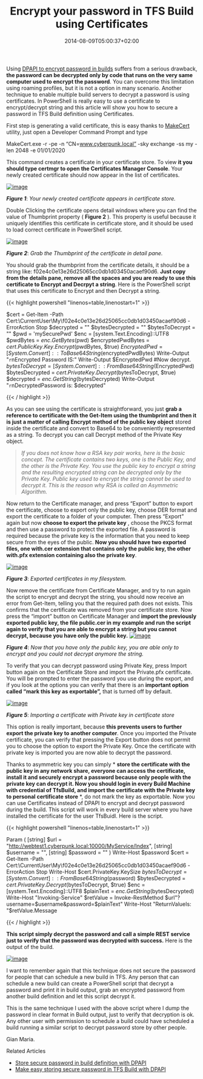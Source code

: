 ﻿---
title: "Encrypt your password in TFS Build using Certificates"
description: ""
date: 2014-08-09T05:00:37+02:00
draft: false
tags: [TFS Build]
categories: [Team Foundation Server]
---
Using [DPAPI to encrypt password in builds](http://www.codewrecks.com/blog/index.php/2014/07/22/make-easy-storing-secure-password-in-tfs-build-with-dpapi/) suffers from a serious drawback,  **the password can be decrypted only by code that runs on the very same computer used to encrypt the password**. You can overcome this limitation using roaming profiles, but it is not a option in many scenario. Another technique to enable multiple build servers to decrypt a password is using certificates. In PowerShell is really easy to use a certificate to encrypt/decrypt string and this article will show you how to secure a password in TFS Build definition using Certificates.

First step is generating a valid certificate, this is easy thanks to [MakeCert](http://msdn.microsoft.com/en-us/library/bfsktky3%28v=vs.110%29.aspx) utility, just open a Developer Command Prompt and type

MakeCert.exe -r -pe -n “CN=www.cyberpunk.local” -sky exchange -ss my -len 2048 -e 01/01/2020

This command creates a certificate in your certificate store. To view  **it you should type certmgr to open the Certificates Manager Console**. Your newly created certificate should now appear in the list of certificates.

[![image](http://www.codewrecks.com/blog/wp-content/uploads/2014/08/image_thumb3.png "image")](http://www.codewrecks.com/blog/wp-content/uploads/2014/08/image3.png)

 ***Figure 1***: *Your newly created certificate appears in certificate store.*

Double Clicking the certificate opens detail windows where you can find the value of Thumbprint property ( **Figure 2** ). This property is useful because it uniquely identifies this certificate in certificate store, and it should be used to load correct certificate in PowerShell script.

[![image](http://www.codewrecks.com/blog/wp-content/uploads/2014/08/image_thumb4.png "image")](http://www.codewrecks.com/blog/wp-content/uploads/2014/08/image4.png)

 ***Figure 2***: *Grab the Thumbprint of the certificate in detail pane.*

You should grab the thumbprint from the certificate details, it should be a string like: f02e4c0e13e26d25065cc0db1d03450acaef90d6.  **Just copy from the details pane, remove all the spaces and you are ready to use this certificate to Encrypt and Decrpyt a string**. Here is the PowerShell script that uses this certificate to Encrypt and then Decrypt a string.

{{< highlight powershell "linenos=table,linenostart=1" >}}


$cert = Get-Item -Path Cert:\CurrentUser\My\f02e4c0e13e26d25065cc0db1d03450acaef90d6 -ErrorAction Stop
$decrypted = ""
$bytesDecrypted = ""
$bytesToDecrypt = ""
$pwd = 'mySecurePwd'
$enc = [system.Text.Encoding]::UTF8
$pwdBytes = $enc.GetBytes($pwd) 
$encryptedPwdBytes = $cert.PublicKey.Key.Encrypt($pwdBytes, $true)
$EncryptedPwd = [System.Convert]::ToBase64String($encryptedPwdBytes)
Write-Output "`r`nEncrypted Password IS:"
Write-Output $EncryptedPwd
#Now decrypt.
$bytesToDecrypt = [System.Convert]::FromBase64String($EncryptedPwd)
$bytesDecrypted = $cert.PrivateKey.Decrypt($bytesToDecrypt, $true)
$decrypted = $enc.GetString($bytesDecrypted)
Write-Output "`r`nDecryptedPassword is: $decrypted"

{{< / highlight >}}

As you can see using the certificate is straightforward, you just  **grab a reference to certificate with the Get-Item using the thumbprint and then it is just a matter of calling Encrypt method of the public key object** stored inside the certificate and convert to Base64 to be conveniently represented as a string. To decrypt you can call Decrypt method of the Private Key object.

> *If you does not know how a RSA key pair works, here is the basic concept. The certificate contains two keys, one is the Public Key, and the other is the Private Key. You use the public key to encrypt a string and the resulting encrypted string can be decrypted only by the Private Key. Public key used to encrypt the string cannot be used to decrypt it. This is the reason why RSA is called an Asymmetric Algorithm.*

Now return to the Certificate manager, and press “Export” button to export the certificate, choose to export only the public key, choose DER format and export the certificate to a folder of your computer. Then press “Export” again but now  **choose to export the private key** , choose the PKCS format and then use a password to protect the exported file. A password is required because the private key is the information that you need to keep secure from the eyes of the public.  **Now you should have two exported files, one with.cer extension that contains only the public key, the other with.pfx extension containing also the private key**.

[![image](http://www.codewrecks.com/blog/wp-content/uploads/2014/08/image_thumb5.png "image")](http://www.codewrecks.com/blog/wp-content/uploads/2014/08/image5.png)

 ***Figure 3***: *Exported certificates in my filesystem.*

Now remove the certificate from Certificate Manager, and try to run again the script to encrypt and decrypt the string, you should now receive an error from Get-Item, telling you that the required path does not exists. This confirms that the certificate was removed from your certificate store. Now press the “import” button on Certificate Manager and  **import the previously exported public key, the file public.cer in my example and run the script again to verify that you are able to encrypt a string but you cannot decrypt, because you have only the public key.** [![image](http://www.codewrecks.com/blog/wp-content/uploads/2014/08/image_thumb6.png "image")](http://www.codewrecks.com/blog/wp-content/uploads/2014/08/image6.png)

 ***Figure 4***: *Now that you have only the public key, you are able only to encrypt and you could not decrypt anymore the string.*

To verify that you can decrypt password using Private Key, press Import button again on the Certificate Store and import the Private.pfx certificate. You will be prompted to enter the password you use during the export, and if you look at the options you can verify that there is an  **important option called “mark this key as exportable”,** that is turned off by default.

[![image](http://www.codewrecks.com/blog/wp-content/uploads/2014/08/image_thumb7.png "image")](http://www.codewrecks.com/blog/wp-content/uploads/2014/08/image7.png)

 ***Figure 5***: *Importing a certificate with Private key in certificate store*

This option is really important, because  **this prevents users to further export the private key to another computer**. Once you imported the Private certificate, you can verify that pressing the Export button does not permit you to choose the option to export the Private Key. Once the certificate with private key is imported you are now able to decrypt the password.

Thanks to asymmetric key you can simply * **store the certificate with the public key in any network share, everyone can access the certificate, install it and securely encrypt a password because only people with the private key can decrypt it. Now you should login in every Build Machine with credential of TfsBuild, and import the certificate with the Private key to personal certificate store** *, do not mark the key as exportable. Now you can use Certificates instead of DPAPI to encrypt and decrypt password during the build. This script will work in every build server where you have installed the certificate for the user TfsBuidl. Here is the script.

{{< highlight powershell "linenos=table,linenostart=1" >}}


Param
(
[string] $url = "http://webtest1.cyberpunk.local:10000/MyService/Index",
[string] $username = "",
[string] $password = ""
)
Write-Host $password
$cert = Get-Item -Path Cert:\CurrentUser\My\f02e4c0e13e26d25065cc0db1d03450acaef90d6 -ErrorAction Stop
Write-Host $cert.PrivateKey.KeySize
$bytesToDecrypt = [System.Convert]::FromBase64String($password)
$bytesDecrypted = $cert.PrivateKey.Decrypt($bytesToDecrypt, $true)
$enc = [system.Text.Encoding]::UTF8
$plainText = $enc.GetString($bytesDecrypted)
Write-Host "Invoking-Service"
$retValue = Invoke-RestMethod $url"?username=$username&password=$plainText"  
Write-Host "ReturnValueIs: "$retValue.Message

{{< / highlight >}}

 **This script simply decrypt the password and call a simple REST service just to verify that the password was decrypted with success.** Here is the output of the build.

[![image](http://www.codewrecks.com/blog/wp-content/uploads/2014/08/image_thumb9.png "image")](http://www.codewrecks.com/blog/wp-content/uploads/2014/08/image8.png)

I want to remember again that this technique does not secure the password for people that can schedule a new build in TFS. Any person that can schedule a new build can create a PowerShell script that decrypt a password and print it in build output, grab an encrypted password from another build definition and let this script decrypt it.

This is the same technique I used with the above script where I dump the password in clear format in Build output, just to verify that decryption is ok. Any other user with permission to schedule a build could have scheduled a build running a similar script to decrypt password store by other people.

Gian Maria.

Related Articles

- [Store secure password in build definition with DPAPI](http://www.codewrecks.com/blog/index.php/2014/07/12/store-secure-password-in-tfs-build-definition/)
- [Make easy storing secure password in TFS Build with DPAPI](http://www.codewrecks.com/blog/index.php/2014/07/22/make-easy-storing-secure-password-in-tfs-build-with-dpapi/)
